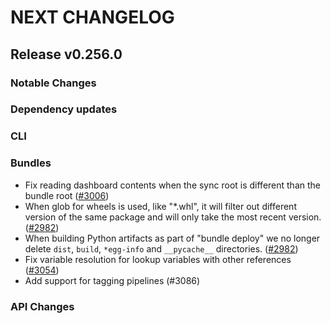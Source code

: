 # NEXT CHANGELOG

## Release v0.256.0

### Notable Changes

### Dependency updates

### CLI

### Bundles
* Fix reading dashboard contents when the sync root is different than the bundle root ([#3006](https://github.com/databricks/cli/pull/3006))
* When glob for wheels is used, like "\*.whl", it will filter out different version of the same package and will only take the most recent version. ([#2982](https://github.com/databricks/cli/pull/2982))
* When building Python artifacts as part of "bundle deploy" we no longer delete `dist`, `build`, `*egg-info` and `__pycache__` directories. ([#2982](https://github.com/databricks/cli/pull/2982))
* Fix variable resolution for lookup variables with other references ([#3054](https://github.com/databricks/cli/pull/3054))
* Add support for tagging pipelines (#3086)

### API Changes
